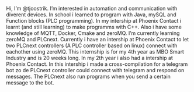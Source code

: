 Hi, I’m @tjoostrik.
I’m interested in automation and communication with diverent devices.
In school i learned to program with Java, mySQL and Function blocks (PLC programming).
In my intership at Phoenix Contact i learnt (and still learning) to make programms with C++.
Also i have some knowledge of MQTT, Docker, Cmake and zeroMQ.
I’m currently learning zeroMQ and PLCnext.
Currently i have an intership at Phoenix Contact to let two PLCnext controllers (A PLC controller based on linux) connect with eachother using zeroMQ.
This internship is for my 4th year as MBO Smart Industry and is 20 weeks long.
In my 2th year i also had a intership at Phoenix Contact.
In this intership i made a cross-compilation for a telegram bot zo de PLCnext controller could connect with telegram and respond on messages.
The PLCnext also run programs when you send a certain message to the bot.
